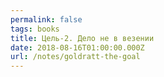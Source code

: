 ```yaml
---
permalink: false
tags: books
title: Цель-2. Дело не в везении
date: 2018-08-16T01:00:00.000Z
url: /notes/goldratt-the-goal
---
```

